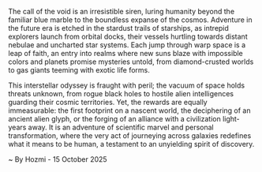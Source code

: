 
The call of the void is an irresistible siren, luring humanity beyond the familiar blue marble to the boundless expanse of the cosmos. Adventure in the future era is etched in the stardust trails of starships, as intrepid explorers launch from orbital docks, their vessels hurtling towards distant nebulae and uncharted star systems. Each jump through warp space is a leap of faith, an entry into realms where new suns blaze with impossible colors and planets promise mysteries untold, from diamond-crusted worlds to gas giants teeming with exotic life forms.

This interstellar odyssey is fraught with peril; the vacuum of space holds threats unknown, from rogue black holes to hostile alien intelligences guarding their cosmic territories. Yet, the rewards are equally immeasurable: the first footprint on a nascent world, the deciphering of an ancient alien glyph, or the forging of an alliance with a civilization light-years away. It is an adventure of scientific marvel and personal transformation, where the very act of journeying across galaxies redefines what it means to be human, a testament to an unyielding spirit of discovery.

~ By Hozmi - 15 October 2025
